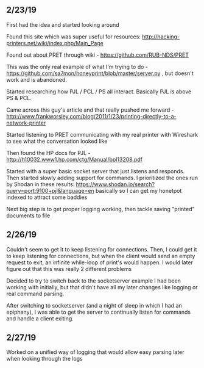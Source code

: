 ## 2/23/19

First had the idea and started looking around

Found this site which was super useful for resources: http://hacking-printers.net/wiki/index.php/Main_Page

Found out about PRET through wiki - https://github.com/RUB-NDS/PRET

This was the only real example of what I'm trying to do - https://github.com/sa7mon/honeyprint/blob/master/server.py , but doesn't work and is abandoned.

Started researching how PJL / PCL / PS all interact. Basically PJL is above PS & PCL. 

Came across this guy's article and that really pushed me forward - http://www.frankworsley.com/blog/2011/1/23/printing-directly-to-a-network-printer

Started listening to PRET communicating with my real printer with Wireshark to see what the conversation looked like

Then found the HP docs for PJL - http://h10032.www1.hp.com/ctg/Manual/bpl13208.pdf

Started with a super basic socket server that just listens and responds. Then started slowly adding support for commands. I prioritized the ones run by Shodan in these results: https://www.shodan.io/search?query=port:9100+pjl&language=en basically so I can get my honetpot indexed to attract some baddies

Next big step is to get proper logging working, then tackle saving "printed" documents to file


## 2/26/19

Couldn't seem to get it to keep listening for connections. Then, I could get it to keep listening for connections, but 
when the client would send an empty request to exit, an infinite while-loop of print's would happen. I would later figure out
that this was really 2 different problems

Decided to try to switch back to the socketserver example I had been working with initially, but that didn't have all my later changes
like logging or real command parsing.

After switching to socketserver (and a night of sleep in which I had an epiphany), I was able to get the server to continually listen 
for commands and handle a client exiting.

## 2/27/19
Worked on a unified way of logging that would allow easy parsing later when looking through the logs

